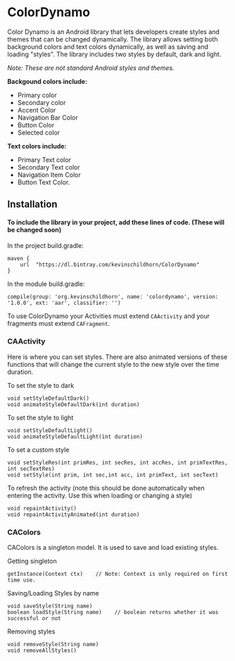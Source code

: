 # ColorDynamo

Color Dynamo is an Android library that lets developers create styles and themes that can be changed dynamically. The library allows setting both background colors and text colors dynamically, as well as saving and loading "styles". The library includes two styles by default, dark and light.

_Note: These are not standard Android styles and themes._

__Backgound colors include:__
* Primary color
* Secondary color
* Accent Color
* Navigation Bar Color
* Button Color
* Selected color

__Text colors include:__
* Primary Text color
* Secondary Text color
* Navigation Item Color
* Button Text Color.


## Installation
#### To include the library in your project, add these lines of code. (These will be changed soon)

In the project build.gradle:

    maven {
        url  "https://dl.bintray.com/kevinschildhorn/ColorDynamo"
    }
    
In the module build.gradle:

    compile(group: 'org.kevinschildhorn', name: 'colordynamo', version: '1.0.0', ext: 'aar', classifier: '')




To use ColorDynamo your Activities must extend `CAActivity` and your fragments must extend `CAFragment`.


### CAActivity

Here is where you can set styles. There are also animated versions of these functions that will change the current style to the new style over the time duration.

To set the style to dark

    void setStyleDefaultDark()
    void animateStyleDefaultDark(int duration)

To set the style to light

    void setStyleDefaultLight()
    void animateStyleDefaultLight(int duration)

To set a custom style

    void setStyleRes(int primRes, int secRes, int accRes, int primTextRes, int secTextRes)
    void setStyle(int prim, int sec,int acc, int primText, int secText)


To refresh the activity (note this should be done automatically when entering the activity. Use this when loading or changing a style)

    void repaintActivity()
    void repaintActivityAnimated(int duration)
    
   
### CAColors

CAColors is a singleton model. It is used to save and load existing styles.

Getting singleton

    getInstance(Context ctx)    // Note: Context is only required on first time use.
        
Saving/Loading Styles by name

    void saveStyle(String name)
    boolean loadStyle(String name)    // boolean returns whether it was successful or not
    
Removing styles

    void removeStyle(String name)
    void removeAllStyles()
